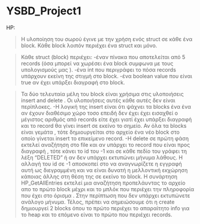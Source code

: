 # YSBD_Project1

HP:

>Η υλοποίηση του σωρού έγινε με την χρήση ενός struct σε κάθε ένα block. Κάθε block λοιπόν περιέχει ένα struct και μόνο.

>Κάθε struct (block) περιέχει: 
-έναν πίνακα που αποτελείται από 5 records (όσα μπορεί να χωρέσει ένα block συμφωνα με τους υπολογισμούς μας ).
-ένα int που περιγράφει το πόσα records υπάρχουν εκείνη της στιγμή στο block.
-ένα boolean value που είναι true αν έχει υπάρξει διαγραφή στο block. 

>Τα δύο τελευταία μέλη του block είναι χρήσιμα στις υλοποιήσεις insert and delete . Οι υλοποιήσεις αυτές κάθε αυτές δεν είναι περίπλοκες. 
-Η λογική της insert είναι ότι ψάχνει τα blocks ένα ένα αν έχουν διαθέσιμο χώρο τοσο επειδή δεν έχει έχει εισαχθεί ο μέγιστος αριθμός από records είτε έχει γιατί έχει υπάρξει διαγραφή και το record θα γίνει insert σε εκείνο το σημείο. Αν όλα τα blocks είναι γεμάτα , τότε δημιουργείται στο αρχείο ένα νέο block στο οποίο γίνεται insert το επικείμενο record.
-H delete σε πρώτη φάση εκτελεί αναζήτηση στο file και αν υπάρχει το record που είναι προς διαγραφή , τότε κάνει το id του -1 και σε κάθε πεδίο του γράφει τη λέξη “DELETED” ή αν δεν υπάρχει εκτυπώνει μήνυμα λάθους. H αλλαγή του id σε -1 αποσκοπεί στο να αναγνωρίζετε η εγγραφή αυτή ως διεγραμμένη και να είναι δυνατή η μελλοντική εκχώρηση κάποιας άλλης στη θέση της σε εκείνο το block. 
>Η συνάρτηση HP_GetAllEntries εκτελεί μια αναζήτηση προπελάυντας το αρχείο απο το πρώτο block μέχρι και το μπλόκ που περιέχει την πληροφορία που έχει στο όρισμα . Στην περίπτωση που δεν υπάρχει εκτυπώνετε ανάλογο μήνυμα.
>Τέλος, πρέπει να σημειώσουμε ότι η create δημιουργεί 2 blocks όπου το πρώτο περιέχει το απαραίτητο info για το heap και το επόμενο είναι το πρώτο που περιέχει records.

